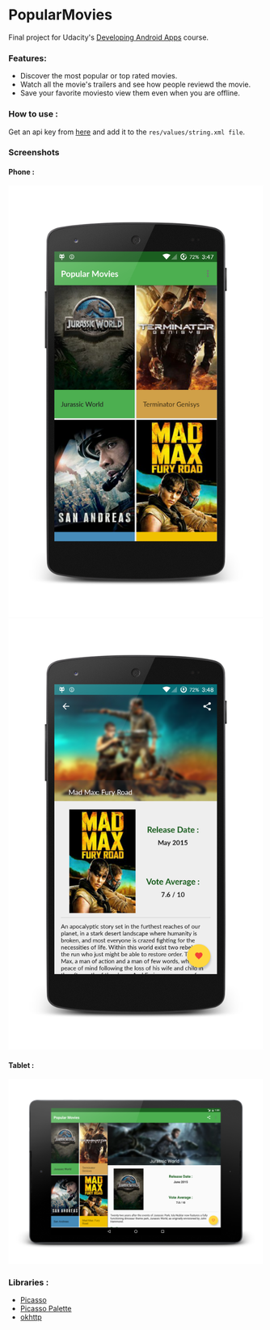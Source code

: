 # PopularMovies
Final project for Udacity's [Developing Android Apps](https://www.udacity.com/course/developing-android-apps--ud853) course.

### Features:
* Discover the most popular or top rated movies.
* Watch all the movie's trailers and see how people reviewd the movie.
* Save your favorite moviesto view them even when you are offline.

### How to use : 
Get an api key from [here](https://www.themoviedb.org/documentation/api) and add it to the `res/values/string.xml file`.

### Screenshots
#### Phone : 
![Phone Browse Layout](https://github.com/Rashwan/PopularMovies/blob/master/readme%20_art/phone_browse.png "Phone Browse Layout")
![Phone Details Layout](https://github.com/Rashwan/PopularMovies/blob/master/readme%20_art/phone_details.png "Phone Deatails Layout")

#### Tablet :
![Tablet Layout](https://github.com/Rashwan/PopularMovies/blob/master/readme%20_art/tablet.png "Tablet Layout")

### Libraries : 
* [Picasso](http://square.github.io/picasso)
* [Picasso Palette](https://github.com/florent37/PicassoPalette)
* [okhttp](http://square.github.io/okhttp)